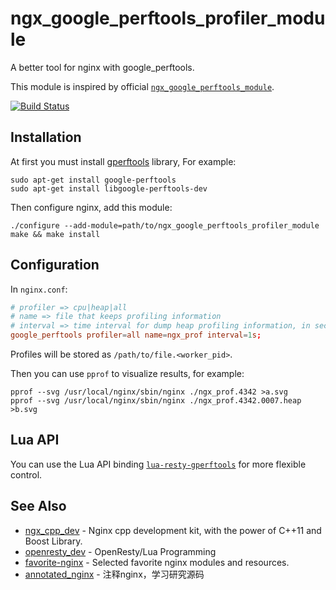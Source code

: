 # ngx_google_perftools_profiler_module

A better tool for nginx with google_perftools.

This module is inspired by official [`ngx_google_perftools_module`](https://nginx.org/en/docs/ngx_google_perftools_module.html).

[![Build Status](https://travis-ci.org/chronolaw/ngx_google_perftools_profiler_module.svg?branch=master)](https://travis-ci.org/chronolaw/ngx_google_perftools_profiler_module)

## Installation

At first you must install [gperftools](https://github.com/gperftools/gperftools) library, For example:

```apt
sudo apt-get install google-perftools
sudo apt-get install libgoogle-perftools-dev
```

Then configure nginx, add this module:

```shell
./configure --add-module=path/to/ngx_google_perftools_profiler_module
make && make install
```

## Configuration

In `nginx.conf`:

```conf
# profiler => cpu|heap|all
# name => file that keeps profiling information
# interval => time interval for dump heap profiling information, in seconds
google_perftools profiler=all name=ngx_prof interval=1s;
```
Profiles will be stored as `/path/to/file.<worker_pid>`.

Then you can use `pprof` to visualize results, for example:

```pprof
pprof --svg /usr/local/nginx/sbin/nginx ./ngx_prof.4342 >a.svg
pprof --svg /usr/local/nginx/sbin/nginx ./ngx_prof.4342.0007.heap >b.svg
```
## Lua API

You can use the Lua API binding [`lua-resty-gperftools`](https://github.com/chronolaw/lua-resty-gperftools) 
for more flexible control.

## See Also

* [ngx_cpp_dev](https://github.com/chronolaw/ngx_cpp_dev) - Nginx cpp development kit, with the power of C++11 and Boost Library.
* [openresty_dev](https://github.com/chronolaw/openresty_dev) - OpenResty/Lua Programming
* [favorite-nginx](https://github.com/chronolaw/favorite-nginx) - Selected favorite nginx modules and resources.
* [annotated_nginx](https://github.com/chronolaw/annotated_nginx) - 注释nginx，学习研究源码

